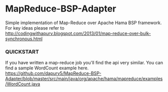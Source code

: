 MapReduce-BSP-Adapter
=====================

Simple implementation of Map-Reduce over Apache Hama BSP framework. For key ideas please refer to http://codingwithapurv.blogspot.com/2013/01/map-reduce-over-bulk-synchronous.html

### QUICKSTART
If you have written a map-reduce job you'll find the api very similar.
You can find a sample WordCount example here. https://github.com/dapurv5/MapReduce-BSP-Adapter/blob/master/src/main/java/org/apache/hama/mapreduce/examples/WordCount.java

